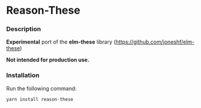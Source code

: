 # Reason-These


### Description

__Experimental__ port of the __elm-these__ library (https://github.com/joneshf/elm-these)

__Not intended for production use.__

### Installation

Run the following command:

```javascript
yarn install reason-these
```
